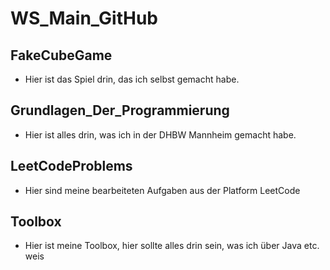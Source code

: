 # WS_Main_GitHub

## FakeCubeGame
- Hier ist das Spiel drin, das ich selbst gemacht habe.

## Grundlagen_Der_Programmierung
- Hier ist alles drin, was ich in der DHBW Mannheim gemacht habe.

## LeetCodeProblems
- Hier sind meine bearbeiteten Aufgaben aus der Platform LeetCode


## Toolbox
- Hier ist meine Toolbox, hier sollte alles drin sein, was ich über Java etc. weis

